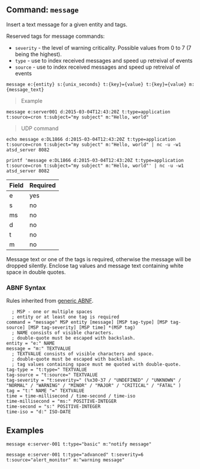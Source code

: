 ## Command: `message`

Insert a text message for a given entity and tags.

Reserved tags for message commands:

* `severity` - the level of warning criticality. Possible values from 0 to 7 (7 being the highest).
* `type` - use to index received messages and speed up retreival of events
* `source` - use to index received messages and speed up retreival of events

```
message e:{entity} s:{unix_seconds} t:{key}={value} t:{key}={value} m:{message_text}
```

> Example

```
message e:server001 d:2015-03-04T12:43:20Z t:type=application t:source=cron t:subject="my subject" m:"Hello, world"
```

> UDP command

```
echo message e:DL1866 d:2015-03-04T12:43:20Z t:type=application t:source=cron t:subject="my subject" m:"Hello, world" | nc -u -w1 atsd_server 8082
```

```
printf 'message e:DL1866 d:2015-03-04T12:43:20Z t:type=application t:source=cron t:subject="my subject" m:"Hello, world"' | nc -u -w1 atsd_server 8082
```

| **Field** | **Required** |                      
|---|---|
| e         | yes          |
| s         | no           |
| ms        | no           |
| d         | no           |
| t         | no           |
| m         | no           |

<aside class="success">
Message text or one of the tags is required, otherwise the message will be dropped silently.
Enclose tag values and message text containing white space in double quotes.
</aside>

### ABNF Syntax

Rules inherited from [generic ABNF](generic-abnf.md).

```properties
  ; MSP - one or multiple spaces
  ; entity or at least one tag is required
command = "message" MSP entity [message] [MSP tag-type] [MSP tag-source] [MSP tag-severity] [MSP time] *(MSP tag) 
  ; NAME consists of visible characters. 
  ; double-quote must be escaped with backslash.
entity = "e:" NAME
message = "m:" TEXTVALUE
  ; TEXTVALUE consists of visible characters and space. 
  ; double-quote must be escaped with backslash. 
  ; tag values containing space must me quoted with double-quote.  
tag-type = "t:type=" TEXTVALUE
tag-source = "t:source=" TEXTVALUE
tag-severity = "t:severity=" (%x30-37 / "UNDEFINED" / "UNKNOWN" / "NORMAL" / "WARNING" / "MINOR" / "MAJOR" / "CRITICAL" / "FATAL" )
tag = "t:" NAME "=" TEXTVALUE
time = time-millisecond / time-second / time-iso
time-millisecond = "ms:" POSITIVE-INTEGER
time-second = "s:" POSITIVE-INTEGER
time-iso = "d:" ISO-DATE
```

## Examples

```ls
message e:server-001 t:type="basic" m:"notify message"
```

```ls
message e:server-001 t:type="advanced" t:severity=6 t:source="alert_monitor" m:"warning message"
```

